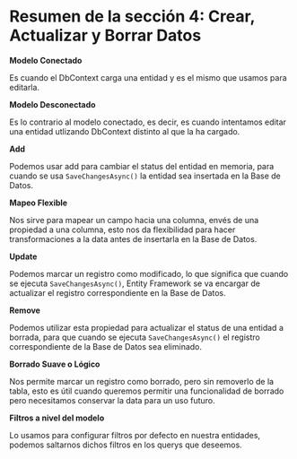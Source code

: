 # Resumen de la sección 4: Crear, Actualizar y Borrar Datos

__Modelo Conectado__

Es cuando el DbContext carga una entidad y es el mismo que usamos para editarla.

__Modelo Desconectado__

Es lo contrario al modelo conectado, es decir, es cuando intentamos editar una entidad utlizando DbContext distinto al que la ha cargado. 

__Add__

Podemos usar add para cambiar el status del entidad en memoria, para cuando se usa `SaveChangesAsync()` la entidad sea insertada en la Base de Datos. 

__Mapeo Flexible__

Nos sirve para mapear un campo hacia una columna, envés de una propiedad a una columna, esto nos da flexibilidad para hacer transformaciones a la data antes de insertarla en la Base de Datos. 

__Update__

Podemos marcar un registro como modificado, lo que significa que cuando se ejecuta `SaveChangesAsync()`, Entity Framework se va encargar de actualizar el registro correspondiente en la Base de Datos. 

__Remove__

Podemos utilizar esta propiedad para actualizar el status de una entidad a borrada, para que cuando se ejecuta `SaveChangesAsync()` el registro correspondiente de la Base de Datos sea eliminado. 

__Borrado Suave o Lógico__

Nos permite marcar un registro como borrado, pero sin removerlo de la tabla, esto es útil cuando queremos permitir una funcionalidad de borrado pero necesitamos conservar la data para un uso futuro. 

__Filtros a nivel del modelo__

Lo usamos para configurar filtros por defecto en nuestra entidades, podemos saltarnos dichos filtros en los querys que deseemos. 